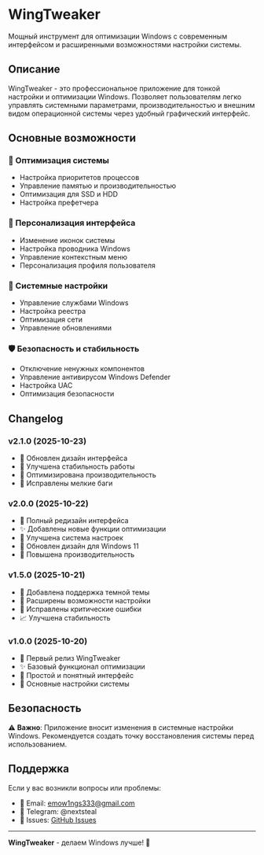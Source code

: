 # WingTweaker

Мощный инструмент для оптимизации Windows с современным интерфейсом и расширенными возможностями настройки системы.

## Описание

WingTweaker - это профессиональное приложение для тонкой настройки и оптимизации Windows. Позволяет пользователям легко управлять системными параметрами, производительностью и внешним видом операционной системы через удобный графический интерфейс.

## Основные возможности

### 🚀 Оптимизация системы
- Настройка приоритетов процессов
- Управление памятью и производительностью
- Оптимизация для SSD и HDD
- Настройка префетчера

### 🎨 Персонализация интерфейса
- Изменение иконок системы
- Настройка проводника Windows
- Управление контекстным меню
- Персонализация профиля пользователя

### 🔧 Системные настройки
- Управление службами Windows
- Настройка реестра
- Оптимизация сети
- Управление обновлениями

### 🛡️ Безопасность и стабильность
- Отключение ненужных компонентов
- Управление антивирусом Windows Defender
- Настройка UAC
- Оптимизация безопасности

## Changelog

### v2.1.0 (2025-10-23)
- 🎨 Обновлен дизайн интерфейса
- 🔧 Улучшена стабильность работы
- 🚀 Оптимизирована производительность
- 🐛 Исправлены мелкие баги

### v2.0.0 (2025-10-22)
- 🎉 Полный редизайн интерфейса
- ✨ Добавлены новые функции оптимизации
- 🔧 Улучшена система настроек
- 📱 Обновлен дизайн для Windows 11
- 🚀 Повышена производительность

### v1.5.0 (2025-10-21)
- 🎨 Добавлена поддержка темной темы
- 🔧 Расширены возможности настройки
- 🐛 Исправлены критические ошибки
- 📈 Улучшена стабильность

### v1.0.0 (2025-10-20)
- 🎉 Первый релиз WingTweaker
- ✨ Базовый функционал оптимизации
- 🎨 Простой и понятный интерфейс
- 🔧 Основные настройки системы

## Безопасность

⚠️ **Важно**: Приложение вносит изменения в системные настройки Windows. Рекомендуется создать точку восстановления системы перед использованием.

## Поддержка

Если у вас возникли вопросы или проблемы:

- 📧 Email: emow1ngs333@gmail.com
- 💬 Telegram: @nextsteal
- 🐛 Issues: [GitHub Issues](https://github.com/emow1ngs/WingTweaker/issues)

---

**WingTweaker** - делаем Windows лучше! 🚀



